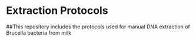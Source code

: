 # Extraction Protocols
##This repository includes the protocols used for manual DNA extraction of Brucella bacteria from milk
